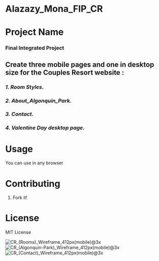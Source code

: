 # Alazazy_Mona_FIP_CR

# Project Name

### **Final Integrated Project**

 ## Create three mobile pages and one in desktop size for the Couples Resort website :
 ### *1.  Room Styles.*

 ### *2.  About_Algonquin_Park.*

 ### *3. Contact.* 

 ### *4. Valentine Day desktop page.*


# Usage

You can use in any browser

# Contributing

1. Fork it!

# License

MIT License

![CR_(Rooms)_Wireframe_412px(mobile)@3x](https://github.com/user-attachments/assets/d6dc2026-5a4f-4690-80f6-7570650c0506)         ![CR_(Algonquin-Park)_Wireframe_412px(mobile)@3x](https://github.com/user-attachments/assets/1f497174-5b98-40c8-b598-8e777a096317)        ![CR_(Contact)_Wireframe_412px(mobile)@3x](https://github.com/user-attachments/assets/f6186e82-5e01-48e7-a47b-5d9435af4600)

